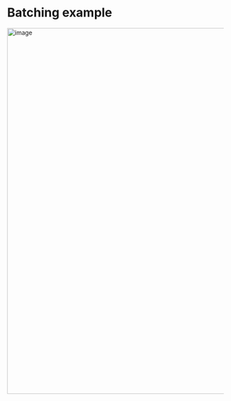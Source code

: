 # Batching example

<img width="851" alt="image" src="https://user-images.githubusercontent.com/11030157/220924680-5d025583-cf66-4b22-9e6f-eb11630b58a0.png">

